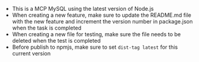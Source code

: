 - This is a MCP MySQL using the latest version of Node.js
- When creating a new feature, make sure to update the README.md file with the new feature and increment the version number in package.json when the task is completed
- When creating a new file for testing, make sure the file needs to be deleted when the test is completed
- Before publish to npmjs, make sure to set `dist-tag latest` for this current version